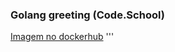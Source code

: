 ### Golang greeting (Code.School)

[Imagem no dockerhub](https://hub.docker.com/r/josecjr/golanggreeting)
'''
